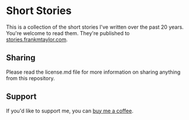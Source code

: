 # Short Stories

This is a collection of the short stories I've written over the past 20 years. You're welcome to read them.  They're published to [stories.frankmtaylor.com](https://stories.frankmtaylor.com).

## Sharing

Please read the license.md file for more information on sharing anything from this repository.

## Support

If you'd like to support me, you can [buy me a coffee](https://www.buymeacoffee.com/paceaux).
